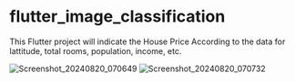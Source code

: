 # flutter_image_classification

This Flutter project will indicate the House Price According to the data for lattitude, total rooms, population, income, etc.

![Screenshot_20240820_070649](https://github.com/user-attachments/assets/fb23ec0f-8742-4d10-b737-b0d9a91cfb1f)
![Screenshot_20240820_070732](https://github.com/user-attachments/assets/96fd8d5e-b329-44ff-929a-0b195f4f8fb1)

